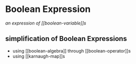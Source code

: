 # Boolean Expression

_an expression of [[boolean-variable]]s_

## simplification of Boolean Expressions

- using [[boolean-algebra]] through [[boolean-operator]]s
- using [[karnaugh-map]]s

